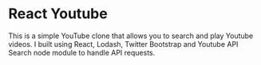 # React Youtube

This is a simple YouTube clone that allows you to search and play Youtube videos. I built using React, Lodash, Twitter Bootstrap and Youtube API Search node module to handle API requests. 
